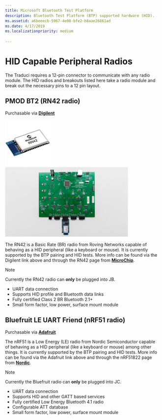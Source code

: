 ```yaml
---
title: Microsoft Bluetooth Test Platform
description: Bluetooth Test Platform (BTP) supported hardware (HID).
ms.assetid: a6beeecb-5967-4e08-bfe2-b8aae26861ad
ms.date: 4/17/2019
ms.localizationpriority: medium

---
```


# HID Capable Peripheral Radios #

The Traduci requires a 12-pin connector to communicate with any radio module. The HID radios and breakouts listed here take a radio module and break out the necessary pins to a 12 pin layout.

## PMOD BT2 (RN42 radio) ##
Purchasable via [**Digilent**](https://store.digilentinc.com/pmod-bt2-bluetooth-interface/)

<img src="images/RN42.png" alt="Photo of the RN42 Radio" width="150"/>
<img src="images/Traduci_and_DigilentRN42.jpg" alt="Photo of the RN42 Radio on a Digilent sled" width="400"/>

The RN42 is a Basic Rate (BR) radio from Roving Networks capable of behaving as a HID peripheral (like a keyboard or mouse). It is currently supported by the BTP pairing and HID tests. More info can be found via the Digilent link above and through the RN42 page from [**MicroChip**](https://www.microchip.com/wwwproducts/en/RN42).

> [!NOTE] 
> Currently the RN42 radio can **only** be plugged into JB.

- UART data connection
- Supports HID profile and Bluetooth data links
- Fully certified Class 2 BR Bluetooth 2.1+
- Small form factor, low power, surface mount module

## Bluefruit LE UART Friend (nRF51 radio) ##
Purchasable via [**Adafruit**](https://www.adafruit.com/product/2479)

The nRF51 is a Low Energy (LE) radio from Nordic Semiconductor capable of behaving as a HID peripheral (like a keyboard or mouse) among other things. It is currently supported by the BTP pairing and HID tests. More info can be found via the Adafruit link above and through the nRF51822 page from [**Nordic**](https://www.nordicsemi.com/Products/Low-power-short-range-wireless/nRF51822).

> [!NOTE] 
> Currently the Bluefruit radio can **only** be plugged into JC.

- UART data connection
- Supports HID and other GATT based services
- Fully certified Low Energy Bluetooth 4.1 radio
- Configurable ATT database
- Small form factor, low power, surface mount module
